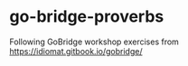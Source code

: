 # go-bridge-proverbs

Following GoBridge workshop exercises from https://idiomat.gitbook.io/gobridge/
